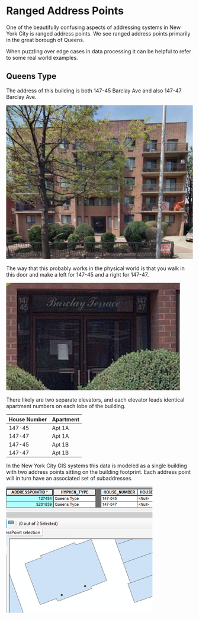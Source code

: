 # Ranged Address Points

One of the beautifully confusing aspects of addressing systems in New York City 
is ranged address points.  We see ranged address points primarily in the great 
borough of Queens.

When puzzling over edge cases in data processing it can be helpful to refer to 
some real world examples.

## Queens Type

The address of this building is both 147-45 Barclay Ave and also 147-47 Barclay 
Ave. 

![building png](https://github.com/mattyschell/cscl-subaddress-matched/blob/main/doc/buildingview1.png?raw=true)

The way that this probably works in the physical world is that you walk in this 
door and make a left for 147-45 and a right for 147-47.

![building2 png](https://github.com/mattyschell/cscl-subaddress-matched/blob/main/doc/buildingview2.png?raw=true)

There likely are two separate elevators, and each elevator leads identical 
apartment numbers on each lobe of the building. 


| House Number | Apartment | 
| ---- | ---- |
| 147-45 | Apt 1A |
| 147-47 | Apt 1A | 
| 147-45 | Apt 1B |
| 147-47 | Apt 1B | 

In the New York City GIS systems this data is modeled as a single building
with two address points sitting on the building footprint.  Each address point
will in turn have an associated set of subaddresses.

![gisview1 png](https://github.com/mattyschell/cscl-subaddress-matched/blob/main/doc/gisview1.png?raw=true)


